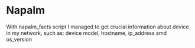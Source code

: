 # Napalm
With napalm_facts script I managed to get crucial information about device in my network, such as: device model, hostname, ip_address amd os_version
